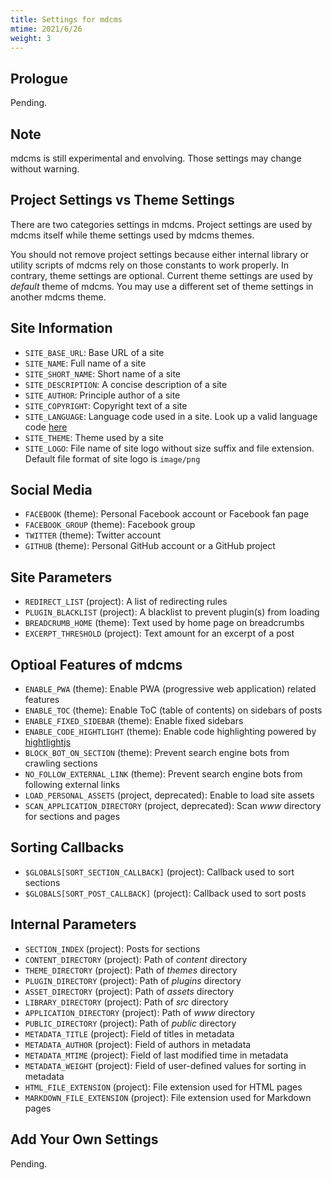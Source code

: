 ```yaml
---
title: Settings for mdcms
mtime: 2021/6/26
weight: 3
---
```


## Prologue

Pending.

## Note

mdcms is still experimental and envolving. Those settings may change without warning.

## Project Settings vs Theme Settings

There are two categories settings in mdcms. Project settings are used by mdcms itself while theme settings used by mdcms themes.

You should not remove project settings because either internal library or utility scripts of mdcms rely on those constants to work properly. In contrary, theme settings are optional. Current theme settings are used by *default* theme of mdcms. You may use a different set of theme settings in another mdcms theme.

## Site Information

* `SITE_BASE_URL`: Base URL of a site
* `SITE_NAME`: Full name of a site
* `SITE_SHORT_NAME`: Short name of a site
* `SITE_DESCRIPTION`: A concise description of a site
* `SITE_AUTHOR`: Principle author of a site
* `SITE_COPYRIGHT`: Copyright text of a site
* `SITE_LANGUAGE`: Language code used in a site. Look up a valid language code [here](https://r12a.github.io/app-subtags/)
* `SITE_THEME`: Theme used by a site
* `SITE_LOGO`: File name of site logo without size suffix and file extension. Default file format of site logo is `image/png`

## Social Media

* `FACEBOOK` (theme): Personal Facebook account or Facebook fan page
* `FACEBOOK_GROUP` (theme): Facebook group
* `TWITTER` (theme): Twitter account
* `GITHUB` (theme): Personal GitHub account or a GitHub project

## Site Parameters

* `REDIRECT_LIST` (project): A list of redirecting rules
* `PLUGIN_BLACKLIST` (project): A blacklist to prevent plugin(s) from loading
* `BREADCRUMB_HOME` (theme): Text used by home page on breadcrumbs
* `EXCERPT_THRESHOLD` (project): Text amount for an excerpt of a post

## Optioal Features of mdcms

* `ENABLE_PWA` (theme): Enable PWA (progressive web application) related features
* `ENABLE_TOC` (theme): Enable ToC (table of contents) on sidebars of posts
* `ENABLE_FIXED_SIDEBAR` (theme): Enable fixed sidebars
* `ENABLE_CODE_HIGHTLIGHT` (theme): Enable code highlighting powered by [hightlightjs](https://highlightjs.org/)
* `BLOCK_BOT_ON_SECTION` (theme): Prevent search engine bots from crawling sections
* `NO_FOLLOW_EXTERNAL_LINK` (theme): Prevent search engine bots from following external links
* `LOAD_PERSONAL_ASSETS` (project, deprecated): Enable to load site assets
* `SCAN_APPLICATION_DIRECTORY` (project, deprecated): Scan *www* directory for sections and pages

## Sorting Callbacks

* `$GLOBALS[SORT_SECTION_CALLBACK]` (project): Callback used to sort sections
* `$GLOBALS[SORT_POST_CALLBACK]` (project): Callback used to sort posts

## Internal Parameters

* `SECTION_INDEX` (project): Posts for sections
* `CONTENT_DIRECTORY` (project): Path of *content* directory
* `THEME_DIRECTORY` (project): Path of *themes* directory
* `PLUGIN_DIRECTORY` (project): Path of *plugins* directory
* `ASSET_DIRECTORY` (project): Path of *assets* directory
* `LIBRARY_DIRECTORY` (project): Path of *src* directory
* `APPLICATION_DIRECTORY` (project): Path of *www* directory
* `PUBLIC_DIRECTORY` (project): Path of *public* directory
* `METADATA_TITLE` (project): Field of titles in metadata
* `METADATA_AUTHOR` (project): Field of authors in metadata
* `METADATA_MTIME` (project): Field of last modified time in metadata
* `METADATA_WEIGHT` (project): Field of user-defined values for sorting in metadata
* `HTML_FILE_EXTENSION` (project): File extension used for HTML pages
* `MARKDOWN_FILE_EXTENSION` (project): File extension used for Markdown pages

## Add Your Own Settings

Pending.
